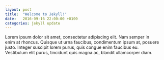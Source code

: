 ```yaml
---
layout: post
title:  "Welcome to Jekyll!"
date:   2016-09-16 22:00:00 +0100
categories: jekyll update
---
```

Lorem ipsum dolor sit amet, consectetur adipiscing elit. Nam semper in enim at rhoncus. Quisque ut urna faucibus, condimentum ipsum at, posuere justo. Integer suscipit lorem purus, quis congue enim faucibus eu. Vestibulum elit purus, tincidunt quis magna ac, blandit ullamcorper diam.
